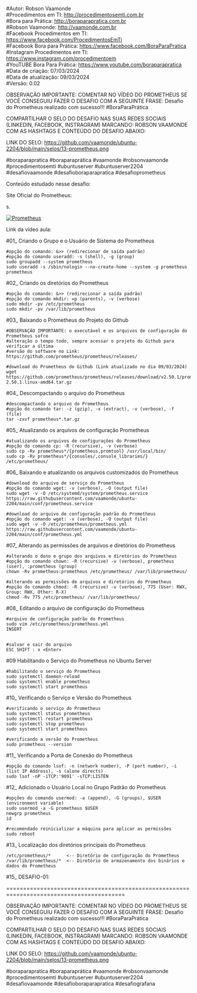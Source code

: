 #Autor: Robson Vaamonde<br>
#Procedimentos em TI: http://procedimentosemti.com.br<br>
#Bora para Prática: http://boraparapratica.com.br<br>
#Robson Vaamonde: http://vaamonde.com.br<br>
#Facebook Procedimentos em TI: https://www.facebook.com/ProcedimentosEmTi<br>
#Facebook Bora para Prática: https://www.facebook.com/BoraParaPratica<br>
#Instagram Procedimentos em TI: https://www.instagram.com/procedimentoem<br>
#YouTUBE Bora Para Prática: https://www.youtube.com/boraparapratica<br>
#Data de criação: 07/03/2024<br>
#Data de atualização: 09/03/2024<br>
#Versão: 0.02<br>

OBSERVAÇÃO IMPORTANTE: COMENTAR NO VÍDEO DO PROMETHEUS SE VOCÊ CONSEGUIU FAZER O DESAFIO COM 
A SEGUINTE FRASE: Desafio do Prometheus realizado com sucesso!!! #BoraParaPrática

COMPARTILHAR O SELO DO DESAFIO NAS SUAS REDES SOCIAIS (LINKEDIN, FACEBOOK, INSTRAGRAM)
MARCANDO: ROBSON VAAMONDE COM AS HASHTAGS E CONTEÚDO DO DESAFIO ABAIXO: 

LINK DO SELO: https://github.com/vaamonde/ubuntu-2204/blob/main/selos/13-prometheus.png

#boraparapratica #boraparaprática #vaamonde #robsonvaamonde #procedimentosemti #ubuntuserver 
#ubuntuserver2204 #desafiovaamonde #desafioboraparapratica #desafioprometheus

Conteúdo estudado nesse desafio:<br>


Site Oficial do Prometheus: <br>

s.

[![Prometheus](http://img.youtube.com/vi//0.jpg)]( "Prometheus")

Link da vídeo aula: 

#01_ Criando o Grupo e o Usuário de Sistema do Prometheus<br>

	#opção do comando: &>> (redirecionar de saída padrão)
	#opção do comando useradd: -s (shell), -g (group) 
	sudo groupadd --system prometheus
	sudo useradd -s /sbin/nologin --no-create-home --system -g prometheus prometheus

#02_ Criando os diretórios do Prometheus<br>

	#opção do comando: &>> (redirecionar a saída padrão)
	#opção do comando mkdir: =p (parents), -v (verbose)
	sudo mkdir -pv /etc/prometheus
	sudo mkdir -pv /var/lib/prometheus

#03_ Baixando o Prometheus do Projeto do Github<br>

	#OBSERVAÇÃO IMPORTANTE: o executável e os arquivos de configuração do Prometheus sofre
	#alteração o tempo todo, sempre acessar o projeto do Github para verificar a última
	#versão do software no Link: https://github.com/prometheus/prometheus/releases/

	#download do Prometheus do Github (Link atualizado no dia 09/03/2024)
	wget https://github.com/prometheus/prometheus/releases/download/v2.50.1/prometheus-2.50.1.linux-amd64.tar.gz

#04_ Descompactando o arquivo do Prometheus<br>

	#descompactando o arquivo do Prometheus
	#opção do comando tar: -z (gzip), -x (extract), -v (verbose), -f (file)
	tar -zxvf prometheus*.tar.gz 

#05_ Atualizando os arquivos de configuração Prometheus<br>

	#atualizando os arquivos de configurações do Prometheus
	#opção do comando cp: -R (recursive), -v (verbose)
	sudo cp -Rv prometheus*/{prometheus,promtool} /usr/local/bin/
	sudo cp -Rv prometheus*/{consoles/,console_libraries/} /etc/prometheus/

#06_ Baixando e atualizando os arquivos customizados do Prometheus<br>

	#download do arquivo de serviço do Prometheus
	#opção do comando wget: -v (verbose), -O (output file)
	sudo wget -v -O /etc/systemd/system/prometheus.service https://raw.githubusercontent.com/vaamonde/ubuntu-2204/main/conf/prometheus.service

	#download do arquivo de configuração padrão do Prometheus
	#opção do comando wget: -v (verbose), -O (output file)
	sudo wget -v -O /etc/prometheus/prometheus.yml https://raw.githubusercontent.com/vaamonde/ubuntu-2204/main/conf/prometheus.yml

#07_ Alterando as permissões de arquivos e diretórios do Prometheus<br>

	#alterando o dono e grupo dos arquivos e diretórios do Prometheus
	#opção do comando chown: -R (recursive) -v (verbose), prometheus (user), :prometheus (group)
	chown -Rv prometheus:prometheus /etc/prometheus/ /var/lib/prometheus/

	#alterando as permissões de arquivos e diretórios do Prometheus
	#opção do comando chmod: -R (recursive) -v (verbose), 775 (User: RWX, Group: RWX, Other: R-X)
	chmod -Rv 775 /etc/prometheus/ /var/lib/prometheus/

#08_ Editando o arquivo de configuração do Prometheus<br>

	#arquivo de configuração padrão do Prometheus
	sudo vim /etc/prometheus/prometheus.yml
	INSERT


	#salvar e sair do arquivo
	ESC SHIFT : x <Enter>

#09 Habilitando o Serviço do Prometheus no Ubuntu Server<br>

	#habilitando o serviço do Prometheus
	sudo systemctl daemon-reload
	sudo systemctl enable prometheus
	sudo systemctl start prometheus

#10_ Verificando o Serviço e Versão do Prometheus<br>

	#verificando o serviço do Prometheus
	sudo systemctl status prometheus
	sudo systemctl restart prometheus
	sudo systemctl stop prometheus
	sudo systemctl start prometheus

	#verificando a versão do Prometheus
	sudo prometheus --version

#11_ Verificando a Porta de Conexão do Prometheus<br>

	#opção do comando lsof: -n (network number), -P (port number), -i (list IP Address), -s (alone directs)
	sudo lsof -nP -iTCP:'9091' -sTCP:LISTEN

#12_ Adicionado o Usuário Local no Grupo Padrão do Prometheus<br>

	#opções do comando usermod: -a (append), -G (groups), $USER (environment variable)
	sudo usermod -a -G prometheus $USER
	newgrp prometheus
	id
	
	#recomendado reinicializar a máquina para aplicar as permissões
	sudo reboot

#13_ Localização dos diretórios principais do Prometheus<br>

	/etc/prometheus/*      <-- Diretório de configuração do Prometheus
	/var/lib/prometheus/*  <-- Diretório de armazenamento dos binários e dados do Prometheus


#15_ DESAFIO-01: 


=========================================================================================

OBSERVAÇÃO IMPORTANTE: COMENTAR NO VÍDEO DO PROMETHEUS SE VOCÊ CONSEGUIU FAZER O DESAFIO COM 
A SEGUINTE FRASE: Desafio do Prometheus realizado com sucesso!!! #BoraParaPrática

COMPARTILHAR O SELO DO DESAFIO NAS SUAS REDES SOCIAIS (LINKEDIN, FACEBOOK, INSTRAGRAM)
MARCANDO: ROBSON VAAMONDE COM AS HASHTAGS E CONTEÚDO DO DESAFIO ABAIXO: 

LINK DO SELO: https://github.com/vaamonde/ubuntu-2204/blob/main/selos/13-prometheus.png

#boraparapratica #boraparaprática #vaamonde #robsonvaamonde #procedimentosemti #ubuntuserver 
#ubuntuserver2204 #desafiovaamonde #desafioboraparapratica #desafiografana